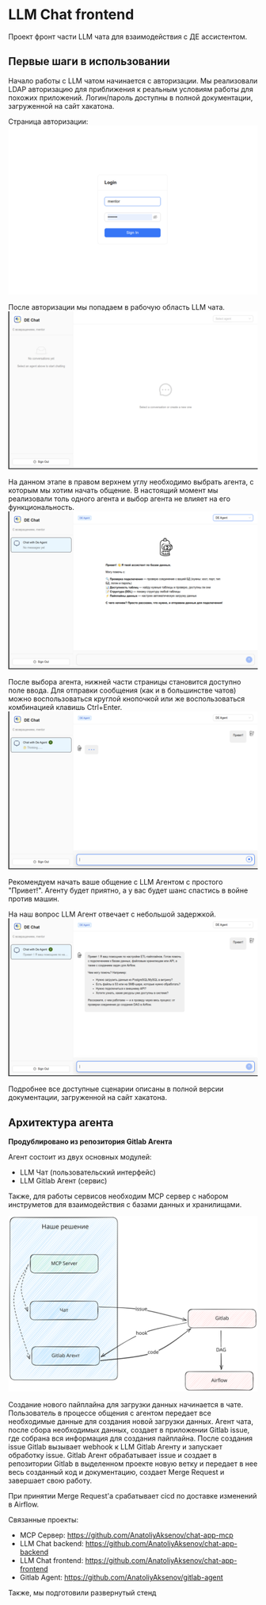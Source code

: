 # LLM Chat frontend

Проект фронт части LLM чата для взаимодействия с ДЕ ассистентом.

## Первые шаги в использовании

Начало работы с LLM чатом начинается с авторизации. Мы реализовали LDAP авторизацию для приближения к реальным условиям работы для похожих приложений. Логин/пароль доступны в полной документации, загруженной на сайт хакатона.

Страница авторизации:
![login](assets/screen_01.png)

После авторизации мы попадаем в рабочую область LLM чата.
![empty](assets/screen_02.png)

На данном этапе в правом верхнем углу необходимо выбрать агента, с которым мы хотим начать общение. В настоящий момент мы реализовали толь одного агента и выбор агента не влияет на его функциональность.
![bender](assets/screen_03.png)

После выбора агента, нижней части страницы становится доступно поле ввода. Для отправки сообщения (как и в большинстве чатов) можно воспользоваться круглой кнопочкой или же воспользоваться комбинацией клавишь Ctrl+Enter.
![fry](assets/screen_04.png)

Рекомендуем начать ваше общение с LLM Агентом с простого "Привет!". Агенту будет приятно, а у вас будет шанс спастись в войне против машин.

На наш вопрос LLM Агент отвечает с небольшой задержкой. 
![answer](assets/screen_05.png)

Подробнее все доступные сценарии описаны в полной версии документации, загруженной на сайт хакатона.

## Архитектура агента

__Продублировано из репозитория Gitlab Агента__

Агент состоит из двух основных модулей:
- LLM Чат (пользовательский интерфейс)
- LLM Gitlab Агент (сервис)

Также, для работы сервисов необходим MCP сервер с набором инструметов для взаимодействия с базами данных и хранилищами.

![scheme](assets/Scheme.svg)

Создание нового пайплайна для загрузки данных начинается в чате.
Пользователь в процессе общения с агентом передает все необходимые данные для создания новой загрузки данных.
Агент чата, после сбора необходимых данных, создает в приложении Gitlab issue, где собрана вся информация для создания пайплайна.
После создания issue Gitlab вызывает webhook к LLM Gitlab Агенту и запускает обработку issue. Gitlab Агент обрабатывает issue и создает в репозитории Gitlab в выделенном проекте новую ветку и передает в нее весь созданный код и документацию, создает Merge Request и завершает свою работу.

При принятии Merge Request'a срабатывает cicd по доставке изменений в Airflow.

Связанные проекты:

- MCP Сервер: https://github.com/AnatoliyAksenov/chat-app-mcp
- LLM Chat backend: https://github.com/AnatoliyAksenov/chat-app-backend
- LLM Chat frontend: https://github.com/AnatoliyAksenov/chat-app-frontend
- Gitlab Agent: https://github.com/AnatoliyAksenov/gitlab-agent


Также, мы подготовили развернутый стенд